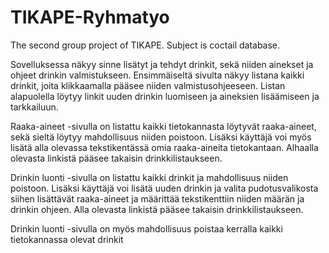 # TIKAPE-Ryhmatyo
The second group project of TIKAPE. Subject is coctail database.


Sovelluksessa näkyy sinne lisätyt ja tehdyt drinkit, sekä niiden ainekset ja ohjeet drinkin valmistukseen. Ensimmäiseltä sivulta näkyy listana kaikki drinkit, joita klikkaamalla pääsee niiden valmistusohjeeseen. Listan alapuolella löytyy linkit uuden drinkin luomiseen ja aineksien lisäämiseen ja tarkkailuun. 

Raaka-aineet -sivulla on listattu kaikki tietokannasta löytyvät raaka-aineet, sekä sieltä löytyy mahdollisuus niiden poistoon. Lisäksi käyttäjä voi myös lisätä alla olevassa tekstikentässä omia raaka-aineita tietokantaan. Alhaalla olevasta linkistä pääsee takaisin drinkkilistaukseen. 

Drinkin luonti -sivulla on listattu kaikki drinkit ja mahdollisuus niiden poistoon. Lisäksi käyttäjä voi lisätä uuden drinkin ja valita pudotusvalikosta siihen lisättävät raaka-aineet ja määrittää tekstikenttiin niiden määrän ja drinkin ohjeen. Alla olevasta linkistä pääsee takaisin drinkkilistaukseen. 

Drinkin luonti -sivulla on myös mahdollisuus poistaa kerralla kaikki tietokannassa olevat drinkit
